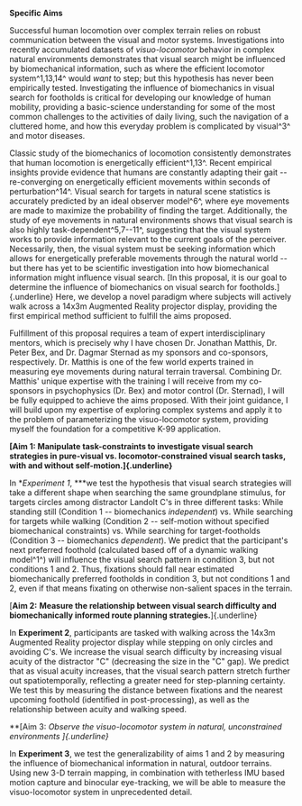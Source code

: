 **Specific Aims**

Successful human locomotion over complex terrain relies on robust
communication between the visual and motor systems. Investigations into
recently accumulated datasets of *visuo-locomotor* behavior in complex
natural environments demonstrates that visual search might be influenced
by biomechanical information, such as where the efficient locomotor
system^1,13,14^ would *want* to step; but this hypothesis has never been
empirically tested. Investigating the influence of biomechanics in
visual search for footholds is critical for developing our knowledge of
human mobility, providing a basic-science understanding for some of the
most common challenges to the activities of daily living, such the
navigation of a cluttered home, and how this everyday problem is
complicated by visual^3^ and motor diseases.

Classic study of the biomechanics of locomotion consistently
demonstrates that human locomotion is energetically efficient^1,13^.
Recent empirical insights provide evidence that humans are constantly
adapting their gait -- re-converging on energetically efficient
movements within seconds of perturbation^14^. Visual search for targets
in natural scene statistics is accurately predicted by an ideal observer
model^6^, where eye movements are made to maximize the probability of
finding the target. Additionally, the study of eye movements in natural
environments shows that visual search is also highly
task-dependent^5,7--11^, suggesting that the visual system works to
provide information relevant to the current goals of the perceiver.
Necessarily, then, the visual system must be seeking information which
allows for energetically preferable movements through the natural world
-- but there has yet to be scientific investigation into how
biomechanical information might influence visual search. [In this
proposal, it is our goal to determine the influence of biomechanics on
visual search for footholds.]{.underline} Here, we develop a novel
paradigm where subjects will actively walk across a 14x3m Augmented
Reality projector display, providing the first empirical method
sufficient to fulfill the aims proposed.

Fulfillment of this proposal requires a team of expert interdisciplinary
mentors, which is precisely why I have chosen Dr. Jonathan Matthis, Dr.
Peter Bex, and Dr. Dagmar Sternad as my sponsors and co-sponsors,
respectively. Dr. Matthis is one of the few world experts trained in
measuring eye movements during natural terrain traversal. Combining Dr.
Matthis' unique expertise with the training I will receive from my
co-sponsors in psychophysics (Dr. Bex) and motor control (Dr. Sternad),
I will be fully equipped to achieve the aims proposed. With their joint
guidance, I will build upon my expertise of exploring complex systems
and apply it to the problem of parameterizing the visuo-locomotor
system, providing myself the foundation for a competitive K-99
application.

**[Aim 1: Manipulate task-constraints to investigate visual search
strategies in pure-visual vs. locomotor-constrained visual search tasks,
with and without self-motion.]{.underline}**

In **Experiment 1*, ***we test the hypothesis that visual search
strategies will take a different shape when searching the same
groundplane stimulus, for targets circles among distractor Landolt C's
in three different tasks: While standing still (Condition 1 --
biomechanics *independent*) vs. While searching for targets while
walking (Condition 2 -- self-motion without specified biomechanical
constraints) vs. While searching for target-footholds (Condition 3 --
biomechanics *dependent*). We predict that the participant's next
preferred foothold (calculated based off of a dynamic walking model^1^)
will influence the visual search pattern in condition 3, but not
conditions 1 and 2. Thus, fixations should fall near estimated
biomechanically preferred footholds in condition 3, but not conditions 1
and 2, even if that means fixating on otherwise non-salient spaces in
the terrain.

[**Aim 2:** **Measure the relationship between visual search difficulty
and biomechanically informed route planning strategies.**]{.underline}

In **Experiment 2**, participants are tasked with walking across the
14x3m Augmented Reality projector display while stepping on only circles
and avoiding C's. We increase the visual search difficulty by increasing
visual acuity of the distractor "C" (decreasing the size in the "C"
gap). We predict that as visual acuity increases, that the visual search
pattern stretch further out spatiotemporally, reflecting a greater need
for step-planning certainty. We test this by measuring the distance
between fixations and the nearest upcoming foothold (identified in
post-processing), as well as the relationship between acuity and walking
speed.

**[Aim 3: *Observe the visuo-locomotor system in natural, unconstrained
environments *]{.underline}**

In **Experiment 3**, we test the generalizability of aims 1 and 2 by
measuring the influence of biomechanical information in natural, outdoor
terrains. Using new 3-D terrain mapping, in combination with tetherless
IMU based motion capture and binocular eye-tracking, we will be able to
measure the visuo-locomotor system in unprecedented detail.
